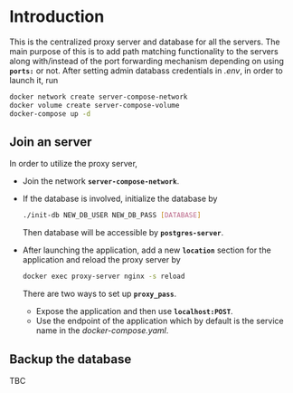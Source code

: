 # Introduction

This is the centralized proxy server and database for all the servers. The main purpose of this is to add path matching functionality to the servers along with/instead of the port forwarding mechanism depending on using **`ports:`** or not. After setting admin databass credentials in *.env*, in order to launch it, run

```bash
docker network create server-compose-network
docker volume create server-compose-volume
docker-compose up -d
```

## Join an server

In order to utilize the proxy server,

* Join the network **`server-compose-network`**.
* If the database is involved, initialize the database by
    ```bash
    ./init-db NEW_DB_USER NEW_DB_PASS [DATABASE]
    ```
    Then database will be accessible by **`postgres-server`**.

* After launching the application, add a new **`location`** section for the application and reload the proxy server by
    ```bash
    docker exec proxy-server nginx -s reload
    ```
    There are two ways to set up **`proxy_pass`**.

    * Expose the application and then use **`localhost:POST`**.
    * Use the endpoint of the application which by default is the service name in the *docker-compose.yaml*.

## Backup the database

TBC
